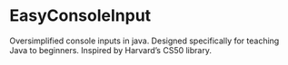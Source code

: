 # EasyConsoleInput
Oversimplified console inputs in java. Designed specifically for teaching Java to beginners. Inspired by Harvard’s CS50 library.
